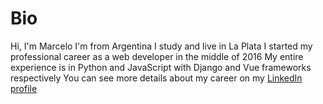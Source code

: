 # Bio
Hi, I'm Marcelo
I'm from Argentina
I study and live in La Plata
I started my professional career as a web developer in the middle of 2016
My entire experience is in Python and JavaScript with Django and Vue frameworks respectively
You can see more details about my career on my [LinkedIn profile](https://www.linkedin.com/in/mgaligniana/)

